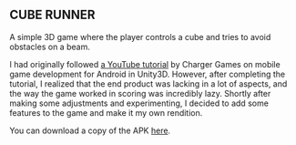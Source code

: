 ## CUBE RUNNER
A simple 3D game where the player controls a cube and tries to avoid obstacles on a beam.

I had originally followed [a YouTube tutorial](https://www.youtube.com/watch?v=WDXKp-OKxGs) by Charger Games on mobile game development for Android in Unity3D. However, after completing the tutorial, I realized that the end product was lacking in a lot of aspects, and the way the game worked in scoring was incredibly lazy. Shortly after making some adjustments and experimenting, I decided to add some features to the game and make it my own rendition.

You can download a copy of the APK [here](./Builds/CubeRunner1.apk).
